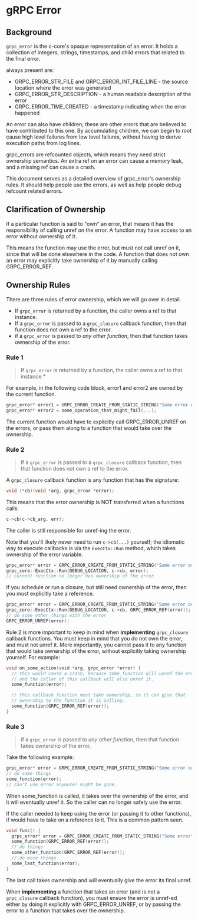 # gRPC Error

## Background

`grpc_error` is the c-core's opaque representation of an error. It holds a
collection of integers, strings, timestamps, and child errors that related to
the final error.

always present are:

*   GRPC_ERROR_STR_FILE and GRPC_ERROR_INT_FILE_LINE - the source location where
    the error was generated
*   GRPC_ERROR_STR_DESCRIPTION - a human readable description of the error
*   GRPC_ERROR_TIME_CREATED - a timestamp indicating when the error happened

An error can also have children; these are other errors that are believed to
have contributed to this one. By accumulating children, we can begin to root
cause high level failures from low level failures, without having to derive
execution paths from log lines.

grpc_errors are refcounted objects, which means they need strict ownership
semantics. An extra ref on an error can cause a memory leak, and a missing ref
can cause a crash.

This document serves as a detailed overview of grpc_error's ownership rules. It
should help people use the errors, as well as help people debug refcount related
errors.

## Clarification of Ownership

If a particular function is said to "own" an error, that means it has the
responsibility of calling unref on the error. A function may have access to an
error without ownership of it.

This means the function may use the error, but must not call unref on it, since
that will be done elsewhere in the code. A function that does not own an error
may explicitly take ownership of it by manually calling GRPC_ERROR_REF.

## Ownership Rules

There are three rules of error ownership, which we will go over in detail.

*   If `grpc_error` is returned by a function, the caller owns a ref to that
    instance.
*   If a `grpc_error` is passed to a `grpc_closure` callback function, then that
    function does not own a ref to the error.
*   if a `grpc_error` is passed to *any other function*, then that function
    takes ownership of the error.

### Rule 1

> If `grpc_error` is returned by a function, the caller owns a ref to that
> instance.*

For example, in the following code block, error1 and error2 are owned by the
current function.

```C
grpc_error* error1 = GRPC_ERROR_CREATE_FROM_STATIC_STRING("Some error occurred");
grpc_error* error2 = some_operation_that_might_fail(...);
```

The current function would have to explicitly call GRPC_ERROR_UNREF on the
errors, or pass them along to a function that would take over the ownership.

### Rule 2

> If a `grpc_error` is passed to a `grpc_closure` callback function, then that
> function does not own a ref to the error.

A `grpc_closure` callback function is any function that has the signature:

```C
void (*cb)(void *arg, grpc_error *error);
```

This means that the error ownership is NOT transferred when a functions calls:

```C
c->cb(c->cb_arg, err);
```

The caller is still responsible for unref-ing the error.

Note that you'll likely never need to run `c->cb(...)` yourself; the idiomatic
way to execute callbacks is via the `ExecCtx::Run` method, which takes ownership
of the error variable.

```C
grpc_error* error = GRPC_ERROR_CREATE_FROM_STATIC_STRING("Some error occurred");
grpc_core::ExecCtx::Run(DEBUG_LOCATION, c->cb, error);
// current function no longer has ownership of the error
```

If you schedule or run a closure, but still need ownership of the error, then
you must explicitly take a reference.

```C
grpc_error* error = GRPC_ERROR_CREATE_FROM_STATIC_STRING("Some error occurred");
grpc_core::ExecCtx::Run(DEBUG_LOCATION, c->cb, GRPC_ERROR_REF(error));
// do some other things with the error
GRPC_ERROR_UNREF(error);
```

Rule 2 is more important to keep in mind when **implementing** `grpc_closure`
callback functions. You must keep in mind that you do not own the error, and
must not unref it. More importantly, you cannot pass it to any function that
would take ownership of the error, without explicitly taking ownership yourself.
For example:

```C
void on_some_action(void *arg, grpc_error *error) {
  // this would cause a crash, because some_function will unref the error,
  // and the caller of this callback will also unref it.
  some_function(error);

  // this callback function must take ownership, so it can give that
  // ownership to the function it is calling.
  some_function(GRPC_ERROR_REF(error));
}
```

### Rule 3

> if a `grpc_error` is passed to *any other function*, then that function takes
> ownership of the error.

Take the following example:

```C
grpc_error* error = GRPC_ERROR_CREATE_FROM_STATIC_STRING("Some error occurred");
// do some things
some_function(error);
// can't use error anymore! might be gone.
```

When some_function is called, it takes over the ownership of the error, and it
will eventually unref it. So the caller can no longer safely use the error.

If the caller needed to keep using the error (or passing it to other functions),
if would have to take on a reference to it. This is a common pattern seen.

```C
void func() {
  grpc_error* error = GRPC_ERROR_CREATE_FROM_STATIC_STRING("Some error");
  some_function(GRPC_ERROR_REF(error));
  // do things
  some_other_function(GRPC_ERROR_REF(error));
  // do more things
  some_last_function(error);
}
```

The last call takes ownership and will eventually give the error its final
unref.

When **implementing** a function that takes an error (and is not a
`grpc_closure` callback function), you must ensure the error is unref-ed either
by doing it explicitly with GRPC_ERROR_UNREF, or by passing the error to a
function that takes over the ownership.
